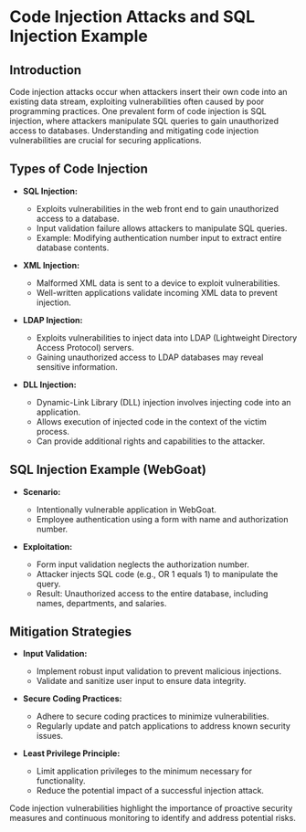 # Code Injection Attacks and SQL Injection Example

## Introduction

Code injection attacks occur when attackers insert their own code into an existing data stream, exploiting vulnerabilities often caused by poor programming practices. One prevalent form of code injection is SQL injection, where attackers manipulate SQL queries to gain unauthorized access to databases. Understanding and mitigating code injection vulnerabilities are crucial for securing applications.

## Types of Code Injection

- **SQL Injection:**
	- Exploits vulnerabilities in the web front end to gain unauthorized access to a database.
	- Input validation failure allows attackers to manipulate SQL queries.
	- Example: Modifying authentication number input to extract entire database contents.

- **XML Injection:**
	- Malformed XML data is sent to a device to exploit vulnerabilities.
	- Well-written applications validate incoming XML data to prevent injection.

- **LDAP Injection:**
	- Exploits vulnerabilities to inject data into LDAP (Lightweight Directory Access Protocol) servers.
	- Gaining unauthorized access to LDAP databases may reveal sensitive information.

- **DLL Injection:**
	- Dynamic-Link Library (DLL) injection involves injecting code into an application.
	- Allows execution of injected code in the context of the victim process.
	- Can provide additional rights and capabilities to the attacker.

## SQL Injection Example (WebGoat)

- **Scenario:**
	- Intentionally vulnerable application in WebGoat.
	- Employee authentication using a form with name and authorization number.

- **Exploitation:**
	- Form input validation neglects the authorization number.
	- Attacker injects SQL code (e.g., OR 1 equals 1) to manipulate the query.
	- Result: Unauthorized access to the entire database, including names, departments, and salaries.

## Mitigation Strategies

- **Input Validation:**
	- Implement robust input validation to prevent malicious injections.
	- Validate and sanitize user input to ensure data integrity.

- **Secure Coding Practices:**
	- Adhere to secure coding practices to minimize vulnerabilities.
	- Regularly update and patch applications to address known security issues.

- **Least Privilege Principle:**
	- Limit application privileges to the minimum necessary for functionality.
	- Reduce the potential impact of a successful injection attack.

Code injection vulnerabilities highlight the importance of proactive security measures and continuous monitoring to identify and address potential risks.
